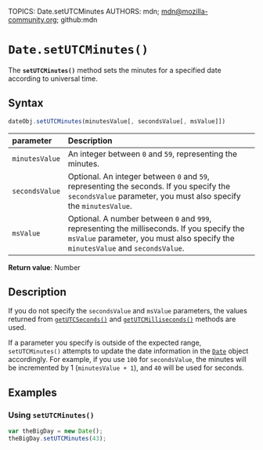 TOPICS: Date.setUTCMinutes
AUTHORS: mdn; mdn@mozilla-community.org; github:mdn

# `Date.setUTCMinutes()`

The **`setUTCMinutes()`** method sets the minutes for a specified date according to universal time.

## Syntax

```javascript
dateObj.setUTCMinutes(minutesValue[, secondsValue[, msValue]])
```

| parameter | Description |
| :-- | :-- |
| `minutesValue` | An integer between `0` and `59`, representing the minutes. |
| `secondsValue` | Optional. An integer between `0` and `59`, representing the seconds. If you specify the `secondsValue` parameter, you must also specify the `minutesValue`. |
| `msValue` | Optional. A number between `0` and `999`, representing the milliseconds. If you specify the `msValue` parameter, you must also specify the `minutesValue` and `secondsValue`. |

**Return value**: Number

## Description

If you do not specify the `secondsValue` and `msValue` parameters, the values returned from
[`getUTCSeconds()`](/en/webfrontend/Date.getUTCSeconds) and
[`getUTCMilliseconds()`](/en/webfrontend/Date.getUTCMilliseconds) methods are used.

If a parameter you specify is outside of the expected range, `setUTCMinutes()` attempts to update
the date information in the [`Date`](/en/webfrontend/Date) object accordingly.
For example, if you use `100` for `secondsValue`, the minutes will be incremented by 1
(`minutesValue + 1`), and `40` will be used for seconds.

## Examples

### Using `setUTCMinutes()`

```javascript
var theBigDay = new Date();
theBigDay.setUTCMinutes(43);
```

